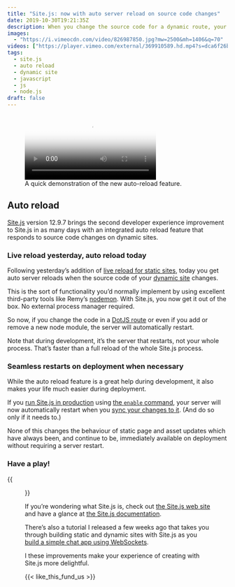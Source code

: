 ```yaml
---
title: "Site.js: now with auto server reload on source code changes"
date: 2019-10-30T19:21:35Z
description: When you change the source code for a dynamic route, your Site.js server automatically reloads.
images:
  - "https://i.vimeocdn.com/video/826987850.jpg?mw=2500&mh=1406&q=70"
videos: ["https://player.vimeo.com/external/369910589.hd.mp4?s=dca6f26bc0bf514e9cb92c3536257f3b2e3e85b0&profile_id=175"]
tags:
  - site.js
  - auto reload
  - dynamic site
  - javascript
  - js
  - node.js
draft: false
---
```


<figure>
  <video controls poster='https://i.vimeocdn.com/video/826987850.jpg?mw=2500&mh=1406&q=70'>
    <source src='https://player.vimeo.com/external/369910589.hd.mp4?s=dca6f26bc0bf514e9cb92c3536257f3b2e3e85b0&profile_id=175' type='video/mp4'>
    <source src='https://player.vimeo.com/external/369910589.m3u8?s=625550d5d3def50ea3084d7444b8666836de02d1' type='video/mp4'>
    <p>Sorry, your browser doesn't support embedded videos. But that doesn’t mean you can’t watch it! You can <a href='https://player.vimeo.com/external/369910589.hd.mp4?s=dca6f26bc0bf514e9cb92c3536257f3b2e3e85b0&profile_id=175&download=1'>download this video directly</a>, and watch it with your favourite video player.</p>
  </video>
  <figcaption>A quick demonstration of the new auto-reload feature.</figcaption>
</figure>

## Auto reload

[Site.js](https://sitejs.org) version 12.9.7 brings the second developer experience improvement to Site.js in as many days with an integrated auto reload feature that responds to source code changes on dynamic sites.

### Live reload yesterday, auto reload today

Following yesterday’s addition of [live reload for static sites](/2019/10/29/site.js-now-with-live-reload/), today you get auto server reloads when the source code of your [dynamic site](https://source.ind.ie/site.js/app/blob/master/README.md#dynamic-sites) changes.

This is the sort of functionality you’d normally implement by using excellent third-party tools like Remy’s [nodemon](https://nodemon.io/). With Site.js, you now get it out of the box. No external process manager required.

So now, if you change the code in a [DotJS route](https://source.ind.ie/site.js/app/blob/master/README.md#dotjs) or even if you add or remove a new node module, the server will automatically restart.

Note that during development, it’s the server that restarts, not your whole process. That’s faster than a full reload of the whole Site.js process.

### Seamless restarts on deployment when necessary

While the auto reload feature is a great help during development, it also makes your life much easier during deployment.

If you [run Site.js in production](https://source.ind.ie/site.js/app/blob/master/README.md#production) using [the `enable` command](https://source.ind.ie/site.js/app/blob/master/README.md#production), your server will now automatically restart when you [sync your changes to it](https://source.ind.ie/site.js/app/blob/master/README.md#deployment-live-and-one-time-sync). (And do so only if it needs to.)

None of this changes the behaviour of static page and asset updates which have always been, and continue to be, immediately available on deployment without requiring a server restart.

### Have a play!

{{<figure src="../../18/site.js-and-pi/site-js-chat-on-raspberry-pi-1.jpeg" alt="Screenshot of the Site.js basic chat example running on a Raspberry Pi 4B." caption="Yes, I’m going to keep mentioning the tutorial until you try it!">}}

If you’re wondering what Site.js is, check out [the Site.js web site](https//sitejs.org) and have a glance at [the Site.js documentation](https://source.ind.ie/site.js/app/blob/master/README.md).

There’s also a tutorial I released a few weeks ago that takes you through building static and dynamic sites with Site.js as you [build a simple chat app using WebSockets](https://ar.al/2019/10/11/build-a-simple-chat-app-with-site.js/).

I these improvements make your experience of creating with Site.js more delightful.

{{< like_this_fund_us >}}

